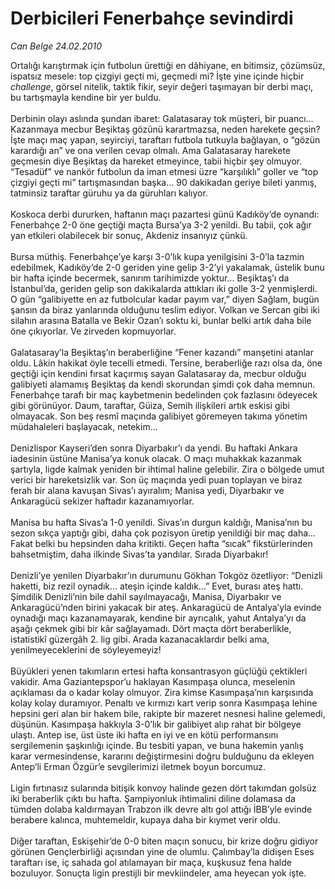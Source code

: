 # Derbicileri Fenerbahçe sevindirdi

*Can Belge 24.02.2010*

<div class="taraf_structure_2col_1zq">
<div class="margen_n">



 <p>Ortalığı karıştırmak için futbolun ürettiği en dâhiyane, en bitimsiz, çözümsüz, ispatsız mesele: top çizgiyi geçti mi, geçmedi mi? İşte yine içinde hiçbir <i>challenge</i>, görsel nitelik, taktik fikir, seyir değeri taşımayan bir derbi maçı, bu tartışmayla kendine bir yer buldu. <br/><br/>Derbinin olayı aslında şundan ibaret: Galatasaray tok müşteri, bir puancı... Kazanmaya mecbur Beşiktaş gözünü karartmazsa, neden harekete geçsin? İşte maçı maç yapan, seyirciyi, taraftarı futbola tutkuyla bağlayan, o “gözün karardığı an” ve ona verilen cevap olmalı. Ama Galatasaray harekete geçmesin diye Beşiktaş da hareket etmeyince, tabii hiçbir şey olmuyor. “Tesadüf” ve nankör futbolun da iman etmesi üzre “karşılıklı” goller ve “top çizgiyi geçti mi” tartışmasından başka... 90 dakikadan geriye bileti yanmış, tatminsiz taraftar güruhu ya da güruhları kalıyor. <br/><br/>Koskoca derbi dururken, haftanın maçı pazartesi günü Kadıköy’de oynandı: Fenerbahçe 2-0 öne geçtiği maçta Bursa’ya 3-2 yenildi. Bu tabii, çok ağır yan etkileri olabilecek bir sonuç, Akdeniz insanıyız çünkü. <br/><br/>Bursa müthiş. Fenerbahçe’ye karşı 3-0’lık kupa yenilgisini 3-0’la tazmin edebilmek, Kadıköy’de 2-0 geriden yine gelip 3-2’yi yakalamak, üstelik bunu bir hafta içinde becermek, sanırım tarihimizde yoktur... Beşiktaş’ı da İstanbul’da, geriden gelip son dakikalarda attıkları iki golle 3-2 yenmişlerdi. O gün “galibiyette en az futbolcular kadar payım var,” diyen Sağlam, bugün şansın da biraz yanlarında olduğunu teslim ediyor. Volkan ve Sercan gibi iki silahın arasına Batalla ve Bekir Ozan’ı soktu ki, bunlar belki artık daha bile öne çıkıyorlar. Ve zirveden kopmuyorlar. <br/><br/>Galatasaray’la Beşiktaş’ın beraberliğine “Fener kazandı” manşetini atanlar oldu. Lâkin hakikat öyle tecelli etmedi. Tersine, beraberliğe razı olsa da, öne geçtiği için kendini fırsat kaçırmış sayan Galatasaray da, mecbur olduğu galibiyeti alamamış Beşiktaş da kendi skorundan şimdi çok daha memnun. Fenerbahçe tarafı bir maç kaybetmenin bedelinden çok fazlasını ödeyecek gibi görünüyor. Daum, taraftar, Güiza, Semih ilişkileri artık eskisi gibi olmayacak. Son beş resmî maçında galibiyet göremeyen takıma yönetim müdahaleleri başlayacak, netekim... <br/><br/>Denizlispor Kayseri’den sonra Diyarbakır’ı da yendi. Bu haftaki Ankara iadesinin üstüne Manisa’ya konuk olacak. O maçı muhakkak kazanmak şartıyla, ligde kalmak yeniden bir ihtimal haline gelebilir. Zira o bölgede umut verici bir hareketsizlik var. Son üç maçında yedi puan toplayan ve biraz ferah bir alana kavuşan Sivas’ı ayıralım; Manisa yedi, Diyarbakır ve Ankaragücü sekizer haftadır kazanamıyorlar. <br/><br/>Manisa bu hafta Sivas’a 1-0 yenildi. Sivas’ın durgun kaldığı, Manisa’nın bu sezon sıkça yaptığı gibi, daha çok pozisyon üretip yenildiği bir maç daha... Fakat belki bu hepsinden daha kritikti. Geçen hafta “sıcak” fikstürlerinden bahsetmiştim, daha ilkinde Sivas’ta yandılar. Sırada Diyarbakır! <br/><br/>Denizli’ye yenilen Diyarbakır’ın durumunu Gökhan Tokgöz özetliyor: “Denizli haketti, biz rezil oynadık... ateşin içinde kaldık...” Evet, burası ateş hattı. Şimdilik Denizli’nin bile dahil sayılmayacağı, Manisa, Diyarbakır ve Ankaragücü’nden birini yakacak bir ateş. Ankaragücü de Antalya’yla evinde oynadığı maçı kazanamayarak, kendine bir ayrıcalık, yahut Antalya’yı da aşağı çekmek gibi bir kâr sağlayamadı. Dört maçta dört beraberlikle, istatistikî güzergâh 2. lig gibi. Arada kazanacaklardır belki ama, yenilmeyeceklerini de söyleyemeyiz! <br/><br/>Büyükleri yenen takımların ertesi hafta konsantrasyon güçlüğü çektikleri vakidir. Ama Gaziantepspor’u haklayan Kasımpaşa olunca, meselenin açıklaması da o kadar kolay olmuyor. Zira kimse Kasımpaşa’nın karşısında kolay kolay duramıyor. Penaltı ve kırmızı kart verip sonra Kasımpaşa lehine hepsini geri alan bir hakem bile, rakipte bir mazeret nesnesi haline gelemedi, düşünün. Kasımpaşa hakkıyla 3-0’lık bir galibiyet alıp rahat bir bölgeye ulaştı. Antep ise, üst üste iki hafta en iyi ve en kötü performansını sergilemenin şaşkınlığı içinde. Bu tesbiti yapan, ve buna hakemin yanlış karar vermesindense, kararını değiştirmesini doğru bulduğunu da ekleyen Antep’li Erman Özgür’e sevgilerimizi iletmek boyun borcumuz. <br/><br/>Ligin fırtınasız sularında bitişik konvoy halinde gezen dört takımdan golsüz iki beraberlik çıktı bu hafta. Şampiyonluk ihtimalini diline dolamasa da tümden dolaba kaldırmayan Trabzon ilk devre altı gol attığı İBB’yle evinde berabere kalınca, muhtemeldir, kupaya daha bir kıymet verir oldu. <br/><br/>Diğer taraftan, Eskişehir’de 0-0 biten maçın sonucu, bir krize doğru gidiyor görünen Gençlerbirliği açısından yine de olumlu. Çalımbay’la didişen Eses taraftarı ise, iç sahada gol atılamayan bir maça, kuşkusuz fena halde bozuluyor. Sonuçta ligin prestijli bir mevkiindeler, ama heyecan yok işte.</p>
<br/>
<br/>
<br/>



<br/>


<div id="taraf_not">
</div>

</div>


</div>
